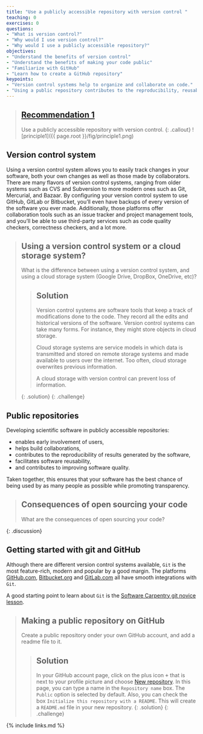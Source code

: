 ```yaml
---
title: "Use a publicly accessible repository with version control "
teaching: 0
exercises: 0
questions:
- "What is version control?"
- "Why would I use version control?"
- "Why would I use a publicly accessible repository?"
objectives:
- "Understand the benefits of version control"
- "Understand the benefits of making your code public"
- "Familiarize with GitHub"
- "Learn how to create a GitHub repository"
keypoints:
- "Version control systems help to organize and collaborate on code."
- "Using a public repository contributes to the reproducibility, reusability and quality of your code."
---
```


> ## [Recommendation 1](https://fair-software.eu/recommendations/repository)
>
> Use a publicly accessible repository with version control.
{: .callout}
![principle1]({{ page.root }}/fig/principle1.png)

## Version control system

Using a version control system allows you to easily track changes in your software,
both your own changes as well as those made by collaborators.
There are many flavors of version control systems, ranging from older systems such as
CVS and Subversion to more modern ones such as Git, Mercurial, and Bazaar.
By configuring your version control system to use GitHub, GitLab or Bitbucket,
you’ll even have backups of every version of the software you ever made.
Additionally, those platforms offer collaboration tools such as an issue tracker and project management tools,
and you’ll be able to use third-party services such as code quality checkers, correctness checkers, and a lot more.

> ## Using a version control system or a cloud storage system?
>
> What is the difference between using a version control system,
> and using a cloud storage system (Google Drive, DropBox, OneDrive, etc)?
>
> > ## Solution
> >
> > Version control systems are software tools that keep a track of modifications done to the code.
> > They record all the edits and historical versions of the software.
> > Version control systems can take many forms. For instance, they might store objects in cloud storage.
> >
> > Cloud storage systems are service models in which data is transmitted and stored on remote storage systems
> > and made available to users over the internet. Too often, cloud storage overwrites previous information.
> >
> > A cloud storage with version control can prevent loss of information.
> >
> {: .solution}
{: .challenge}

## Public repositories

Developing scientific software in publicly accessible repositories:

- enables early involvement of users,
- helps build collaborations,
- contributes to the reproducibility of results generated by the software,
- facilitates software reusability,
- and contributes to improving software quality.

Taken together, this ensures that your software has the best chance of being used by as many people as possible
while promoting transparency.

> ## Consequences of open sourcing your code
>
> What are the consequences of open sourcing your code?
>
{: .discussion}

## Getting started with git and GitHub

Although there are different version control systems available,
``Git`` is the most feature-rich, modern and popular by a good margin.
The platforms [GitHub.com](https://github.com/), [Bitbucket.org](https://bitbucket.org/product/)
and [GitLab.com](https://about.gitlab.com/) all have smooth integrations with ``Git``.

A good starting point to learn about ``Git`` is the [Software Carpentry git novice lesson](http://swcarpentry.github.io/git-novice/).

> ## Making a public repository on GitHub
>
> Create a public repository onder your own GitHub account,
> and add a readme file to it.
>
> > ## Solution
> >
> > In your GitHub account page, click on the plus icon <kbd>+</kbd> that is next to your profile picture
> > and choose [New repository](https://github.com/new).
> > In this page, you can type a name in the ``Repository name`` box.
> > The ``Public`` option is selected by default.
> > Also, you can check the box ``Initialize this repository with a README``.
> > This will create a ``README.md`` file in your new repository.
> {: .solution}
{: .challenge}

{% include links.md %}

